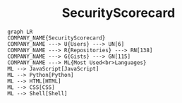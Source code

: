 <h1 align="center">SecurityScorecard</h1>

```mermaid
graph LR
COMPANY_NAME{SecurityScorecard}
COMPANY_NAME ---> U{Users} ---> UN[6]
COMPANY_NAME ---> R{Repositories} ---> RN[138]
COMPANY_NAME ---> G{Gists} ---> GN[115]
COMPANY_NAME ---> ML{Most Used<br>Languages}
ML --> JavaScript[JavaScript]
ML --> Python[Python]
ML --> HTML[HTML]
ML --> CSS[CSS]
ML --> Shell[Shell]
```

